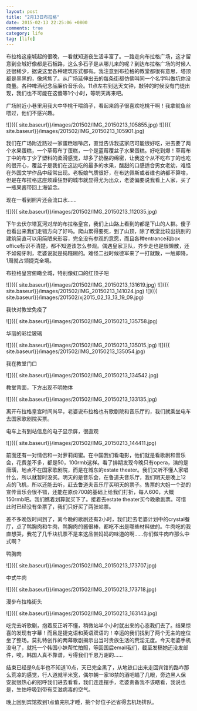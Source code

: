 ```yaml
---
layout: post
title: "2月13日布拉格"
date: 2015-02-13 22:25:06 +0800
comments: true
category: life
tag: [life]
---
```


布拉格这座城起的很晚，一看就知道夜生活丰富了。一路走向布拉格广场，这才留意到全城好像都是石板路，这么多石子是从哪儿来的呢？到达布拉格广场的时候人还很稀少，据说这里各种建筑形式都有。我注意到布拉格的教堂都很有意思，塔顶都是黑黑的，像烤焦了。从广场延伸出去的每条街都仿佛叫同一个名字叫做坑你没商量。各种啤酒纪念品廉价音乐会。11点左右到达天文钟，敲钟的时候没有门徒出现，我们也不可能在这傻等1个小时，等明天再来吧。

广场附近小巷里用我大中华桃干喂鸽子，看起来鸽子很喜欢吃桃干啊！我拿鱿鱼丝喂过，他们不感兴趣。

![]({{ site.baseurl}}/images/201502/IMG_20150213_105855.jpg)
![]({{ site.baseurl}}/images/201502/IMG_20150213_105901.jpg)

我们在广场附近路过一家蛋糕咖啡店，直觉告诉我这家店可能很好吃，进去要了两个水果蛋糕，一个草莓布丁蛋糕，一个是蓝莓覆盆子水果蛋糕。好吃到爆！草莓布丁中的布丁少了塑料的柔滑感觉，却多了奶酪的绵密，让我这个从不吃布丁的也吃的很开心，覆盆子是我们在这边吃的最多的水果，酸甜的口感适合男女老幼，难怪在外国文学作品中经常出现。老板娘气质很好，在布达佩斯或者维也纳都不算啥，但是在布拉格这座烦躁狂野的城市就显得尤为出众，老婆偏要说我看上人家，买了一瓶果酱带回上海留念。

现在一看到照片还会流口水……

![]({{ site.baseurl}}/images/201502/IMG_20150213_112035.jpg)

下午去伏尔塔瓦河对岸的布拉格皇宫，我们上山路上看到的都是下山的人群。傻子也看出来我们走错方向了好吗。爬山累得要死，到了山顶，除了教堂比较出挑别的建筑简直可以用简陋来形容，完全没有参观的意愿，而且各种entrance和box office标识不清楚，都不知道该怎么参观。偶遇皇家卫队，齐步走也是很懒散，还不如匈牙利，老婆说就是捣糨糊的。难怪二战时候德军来了一打就散，一触即降，1周就占领捷克全境。

布拉格皇宫俯瞰全城，特别像虹口的红顶子吧

![]({{ site.baseurl}}/images/201502/IMG_20150213_131619.jpg)
![]({{ site.baseurl}}/images/201502/IMG_20150213_141024.jpg)
![]({{ site.baseurl}}/images/201502/xj2015_02_13_13_19_09.jpg)

我快对教堂免疫了

![]({{ site.baseurl}}/images/201502/IMG_20150213_135758.jpg)

华丽的彩绘玻璃

![]({{ site.baseurl}}/images/201502/IMG_20150213_135015.jpg)
![]({{ site.baseurl}}/images/201502/IMG_20150213_135054.jpg)

我在教堂门口

![]({{ site.baseurl}}/images/201502/IMG_20150213_134542.jpg)


教堂背面，下方出现不明物体

![]({{ site.baseurl}}/images/201502/IMG_20150213_133135.jpg)


离开布拉格皇宫时间尚早，老婆说布拉格也有歌剧院和音乐厅的，我们就乘坐电车去国家歌剧院买票。

电车上有到站信息的电子显示屏，很直观

![]({{ site.baseurl}}/images/201502/IMG_20150213_144411.jpg)



前面还有一对情侣和一对萝莉闺蜜。在中国我们看电影，他们就是看歌剧和音乐会，花费差不多，都是50，100rmb这样。看了排期发现今晚只有opera，演的是唐璜，地点不在国家歌剧院，而是在城东的estate theater。我们又听不懂人家唱什么，所以就暂时没买。明天的是音乐会，在鲁道夫音乐厅，我们明天是晚上12点的飞机，所以还能去听，赶去鲁道夫音乐厅买明天的票子。售票的大姐一个劲的宣传音乐会很不错，还能在原价700的基础上给我们打折，每人600，大概150rmb吧。我们瞧着划算就买下了。接着去estate theater买今晚歌剧票。可惜此时已经没有坐票了，我们只好买了两张站票。

差不多晚饭时间到了，离今晚的歌剧还有2小时，我们赶去老婆计划中的crystal餐厅，点了鸭胸肉和牛肉，鸭胸肉的酱很棒，都吃不出是哪些材料做的。牛肉吃的我直想哭，我花了几千块机票不是来这品尝妈妈的味道的啊……你们做牛肉咋那么中式啊？

鸭胸肉

![]({{ site.baseurl}}/images/201502/IMG_20150213_173707.jpg)


中式牛肉

![]({{ site.baseurl}}/images/201502/IMG_20150213_173718.jpg)

漫步布拉格街头

![]({{ site.baseurl}}/images/201502/IMG_20150213_163143.jpg)


吃完去听歌剧，抱着反正听不懂，稍微站半个小时就出来的心态我们去了。结果惊喜的发现有字幕！而且是捷克语和英语双语的！幸运的我们找到了两个无主的座位坐了整场。莫扎特创作的两幕歌剧揭示出当时贵族生活的荒淫无度。今天老婆手机没电了，就托一个韩国小妹帮忙拍照，等回国后email我们，截至发稿她还没发邮件，唉，韩国人真不靠谱，亏得我们千恩万谢的……

结束已经是9点半也不知道10点，天已完全黑了，从地铁口出来走回宾馆的路咋那么荒凉的感觉，行人道就半米宽，偶尔朝一家18禁的酒吧瞄了几眼，旁边黑人保安就很热心的招呼我们进去看看，我们连连摆手，老婆责备我不该瞎看，我说也是，生怕呼吸到带有艾滋病毒的空气。

晚上回到宾馆挨到1点值完机才睡，挑个好位子还省得去机场排队。
